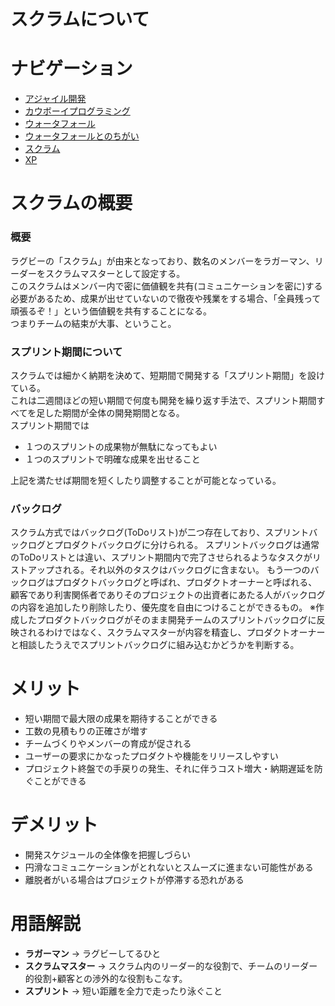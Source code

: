 # スクラムについて
# ナビゲーション
- [アジャイル開発](./azya.md)
- [カウボーイプログラミング](./kau.md)
- [ウォータフォール](./waterfall.md)
- [ウォータフォールとのちがい](./waterfall_2.md)
- [スクラム](scram.md)
- [XP](./)

# スクラムの概要

### 概要
ラグビーの「スクラム」が由来となっており、数名のメンバーをラガーマン、リーダーをスクラムマスターとして設定する。  
このスクラムはメンバー内で密に価値観を共有(コミュニケーションを密に)する必要があるため、成果が出せていないので徹夜や残業をする場合、「全員残って頑張るぞ！」という価値観を共有することになる。  
つまりチームの結束が大事、ということ。  
  
### スプリント期間について
スクラムでは細かく納期を決めて、短期間で開発する「スプリント期間」を設けている。  
これは二週間ほどの短い期間で何度も開発を繰り返す手法で、スプリント期間すべてを足した期間が全体の開発期間となる。  
スプリント期間では  
 - １つのスプリントの成果物が無駄になってもよい  
 - １つのスプリントで明確な成果を出せること  

上記を満たせば期間を短くしたり調整することが可能となっている。 

### バックログ
スクラム方式ではバックログ(ToDoリスト)が二つ存在しており、スプリントバックログとプロダクトバックログに分けられる。
スプリントバックログは通常のToDoリストとは違い、スプリント期間内で完了させられるようなタスクがリストアップされる。それ以外のタスクはバックログに含まない。
もう一つのバックログはプロダクトバックログと呼ばれ、プロダクトオーナーと呼ばれる、顧客であり利害関係者でありそのプロジェクトの出資者にあたる人がバックログの内容を追加したり削除したり、優先度を自由につけることができるもの。
※作成したプロダクトバックログがそのまま開発チームのスプリントバックログに反映されるわけではなく、スクラムマスターが内容を精査し、プロダクトオーナーと相談したうえでスプリントバックログに組み込むかどうかを判断する。

# メリット

 - 短い期間で最大限の成果を期待することができる
 - 工数の見積もりの正確さが増す
 - チームづくりやメンバーの育成が促される
 - ユーザーの要求にかなったプロダクトや機能をリリースしやすい
 - プロジェクト終盤での手戻りの発生、それに伴うコスト増大・納期遅延を防ぐことができる

# デメリット

 - 開発スケジュールの全体像を把握しづらい 
 - 円滑なコミュニケーションがとれないとスムーズに進まない可能性がある 
 - 離脱者がいる場合はプロジェクトが停滞する恐れがある 


# 用語解説
 - **ラガーマン** -> ラグビーしてるひと  
 - **スクラムマスター** -> スクラム内のリーダー的な役割で、チームのリーダー的役割+顧客との渉外的な役割もこなす。  
 - **スプリント** -> 短い距離を全力で走ったり泳ぐこと